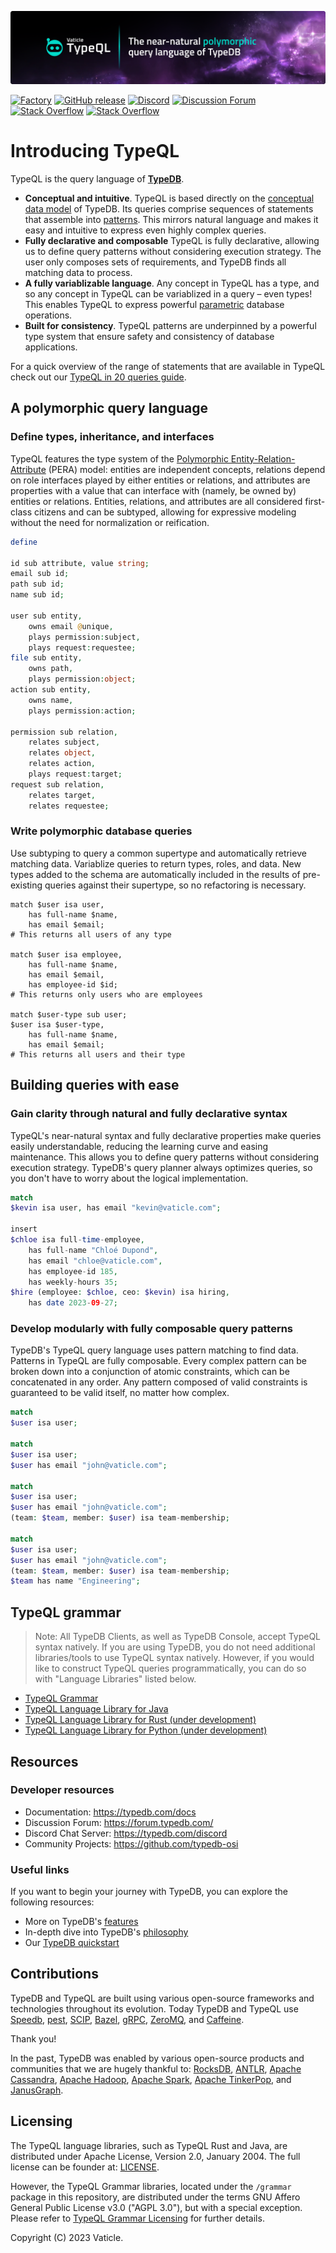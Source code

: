 [![TypeQL](./banner.png)](https://typedb.com/docs/typeql/2.x/overview)

[![Factory](https://factory.vaticle.com/api/status/vaticle/typeql/badge.svg)](https://factory.vaticle.com/vaticle/typeql)
[![GitHub release](https://img.shields.io/github/release/vaticle/typeql.svg)](https://github.com/vaticle/typeql/releases/latest)
[![Discord](https://img.shields.io/discord/665254494820368395?color=7389D8&label=chat&logo=discord&logoColor=ffffff)](https://typedb.com/discord)
[![Discussion Forum](https://img.shields.io/badge/discourse-forum-blue.svg)](https://forum.typedb.com)
[![Stack Overflow](https://img.shields.io/badge/stackoverflow-typedb-796de3.svg)](https://stackoverflow.com/questions/tagged/typedb)
[![Stack Overflow](https://img.shields.io/badge/stackoverflow-typeql-3dce8c.svg)](https://stackoverflow.com/questions/tagged/typeql)

# Introducing TypeQL

TypeQL is the query language of **[TypeDB](https://github.com/vaticle/typedb)**.

- **Conceptual and intuitive**. TypeQL is based directly on the [conceptual data model](https://development.typedb.com/philosophy) of TypeDB. Its queries comprise sequences of statements that assemble into [patterns](https://development.typedb.com/features#modern-language). This mirrors natural language and makes it easy and intuitive to express even highly complex queries.
- **Fully declarative and composable** TypeQL is fully declarative, allowing us to define query patterns without considering execution strategy. The user only composes sets of requirements, and TypeDB finds all matching data to process. 
- **A fully variablizable language**. Any concept in TypeQL has a type, and so any concept in TypeQL can be variablized in a query – even types! This enables TypeQL to express powerful [parametric](https://typedb.com/features#polymorphic-queries) database operations.
- **Built for consistency**. TypeQL patterns are underpinned by a powerful type system that ensure safety and consistency of database applications.

For a quick overview of the range of statements that are available in TypeQL check out our [TypeQL in 20 queries guide](https://typedb.com/docs/).


## A polymorphic query language

### Define types, inheritance, and interfaces

TypeQL features the type system of the [Polymorphic Entity-Relation-Attribute](https://typedb.com/philosophy) (PERA) model: entities are independent concepts, relations depend on role interfaces played by either entities or relations, and attributes are properties with a value that can interface with (namely, be owned by) entities or relations. Entities, relations, and attributes are all considered first-class citizens and can be subtyped, allowing for expressive modeling without the need for normalization or reification.

```php
define

id sub attribute, value string;
email sub id;
path sub id;
name sub id;

user sub entity,
    owns email @unique,
    plays permission:subject,
    plays request:requestee;
file sub entity,
    owns path,
    plays permission:object;
action sub entity,
    owns name,
    plays permission:action;

permission sub relation,
    relates subject,
    relates object,
    relates action,
    plays request:target;
request sub relation,
    relates target,
    relates requestee;
```


### Write polymorphic database queries 

Use subtyping to query a common supertype and automatically retrieve matching data. Variablize queries to return types, roles, and data. New types added to the schema are automatically included in the results of pre-existing queries against their supertype, so no refactoring is necessary.

```
match $user isa user,
    has full-name $name,
    has email $email;
# This returns all users of any type

match $user isa employee,
    has full-name $name,
    has email $email,
    has employee-id $id;
# This returns only users who are employees

match $user-type sub user;
$user isa $user-type,
    has full-name $name,
    has email $email;
# This returns all users and their type
```


## Building queries with ease

### Gain clarity through natural and fully declarative syntax

TypeQL's near-natural syntax and fully declarative properties make queries easily understandable, reducing the learning curve and easing maintenance. This allows you to define query patterns without considering execution strategy. TypeDB's query planner always optimizes queries, so you don't have to worry about the logical implementation.

```php
match
$kevin isa user, has email "kevin@vaticle.com";

insert
$chloe isa full-time-employee,
    has full-name "Chloé Dupond",
    has email "chloe@vaticle.com",
    has employee-id 185,
    has weekly-hours 35;
$hire (employee: $chloe, ceo: $kevin) isa hiring,
    has date 2023-09-27;
```

### Develop modularly with fully composable query patterns

TypeDB's TypeQL query language uses pattern matching to find data. Patterns in TypeQL are fully composable. Every complex pattern can be broken down into a conjunction of atomic constraints, which can be concatenated in any order. Any pattern composed of valid constraints is guaranteed to be valid itself, no matter how complex.

```php
match 
$user isa user;

match
$user isa user;
$user has email "john@vaticle.com";

match
$user isa user;
$user has email "john@vaticle.com";
(team: $team, member: $user) isa team-membership;

match
$user isa user;
$user has email "john@vaticle.com";
(team: $team, member: $user) isa team-membership;
$team has name "Engineering";
```


## TypeQL grammar

> Note: All TypeDB Clients, as well as TypeDB Console, accept TypeQL syntax natively. 
> If you are using TypeDB, you do not need additional libraries/tools to use TypeQL syntax natively.
> However, if you would like to construct TypeQL queries programmatically, you can do so with "Language Libraries" listed below.

- [TypeQL Grammar](https://github.com/vaticle/typeql/blob/master/grammar/README.md)
- [TypeQL Language Library for Java](https://github.com/vaticle/typeql/blob/master/java)
- [TypeQL Language Library for Rust (under development)](https://github.com/vaticle/typeql/blob/master/rust)
- [TypeQL Language Library for Python (under development)](https://github.com/typedb-osi/typeql-lang-python)


## Resources

### Developer resources

- Documentation: https://typedb.com/docs
- Discussion Forum: https://forum.typedb.com/
- Discord Chat Server: https://typedb.com/discord
- Community Projects: https://github.com/typedb-osi

### Useful links

If you want to begin your journey with TypeDB, you can explore the following resources:

* More on TypeDB's [features](https://typedb.com/features)
* In-depth dive into TypeDB's [philosophy](https://typedb.com/philosophy)
* Our [TypeDB quickstart](https://typedb.com/docs/typedb/2.x/quickstart-guide)

## Contributions

TypeDB and TypeQL are built using various open-source frameworks and technologies throughout its evolution. 
Today TypeDB and TypeQL use
[Speedb](https://www.speedb.io/),
[pest](https://pest.rs/),
[SCIP](https://www.scipopt.org),
[Bazel](https://bazel.build),
[gRPC](https://grpc.io),
[ZeroMQ](https://zeromq.org), 
and [Caffeine](https://github.com/ben-manes/caffeine). 

Thank you!

In the past, TypeDB was enabled by various open-source products and communities that we are hugely thankful to:
[RocksDB](https://rocksdb.org),
[ANTLR](https://www.antlr.org),
[Apache Cassandra](http://cassandra.apache.org), 
[Apache Hadoop](https://hadoop.apache.org), 
[Apache Spark](http://spark.apache.org), 
[Apache TinkerPop](http://tinkerpop.apache.org), 
and [JanusGraph](http://janusgraph.org). 

## Licensing

The TypeQL language libraries, such as TypeQL Rust and Java, are distributed under Apache License, Version 2.0, January 2004.
The full license can be founder at: [LICENSE](https://github.com/vaticle/typeql/blob/master/LICENSE).

However, the TypeQL Grammar libraries, located under the `/grammar` package in this repository, 
are distributed under the terms GNU Affero General Public License v3.0 ("AGPL 3.0"), but with a special exception. 
Please refer to [TypeQL Grammar Licensing](https://github.com/vaticle/typeql/blob/master/grammar/README.md#licensing) for further details.

Copyright (C) 2023 Vaticle.
